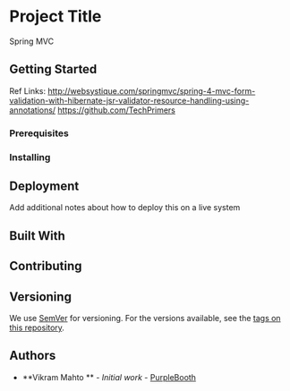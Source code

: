 # Project Title

Spring MVC

## Getting Started
Ref Links:
http://websystique.com/springmvc/spring-4-mvc-form-validation-with-hibernate-jsr-validator-resource-handling-using-annotations/
https://github.com/TechPrimers
### Prerequisites
### Installing

## Deployment

Add additional notes about how to deploy this on a live system

## Built With

## Contributing


## Versioning

We use [SemVer](http://semver.org/) for versioning. For the versions available, see the [tags on this repository](https://github.com/your/project/tags). 

## Authors

* **Vikram Mahto ** - *Initial work* - [PurpleBooth](https://github.com/vmahto)

